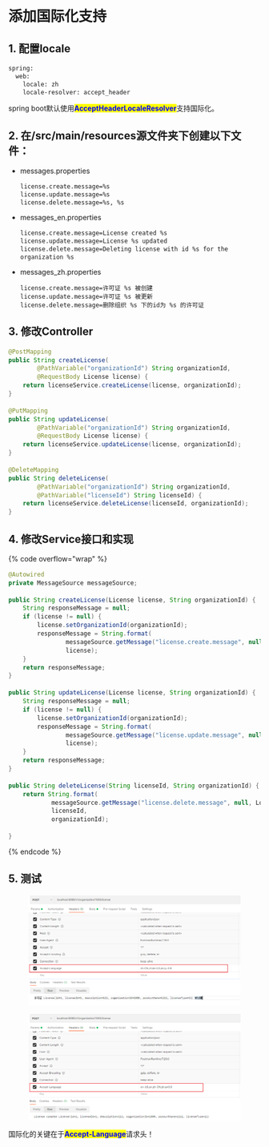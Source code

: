# 添加国际化支持

## 1. 配置locale

```properties
spring:
  web:
    locale: zh
    locale-resolver: accept_header
```

spring boot默认使用<mark style="color:blue;">**AcceptHeaderLocaleResolver**</mark>支持国际化。

## 2. 在/src/main/resources源文件夹下创建以下文件：

*   messages.properties

    ```properties
    license.create.message=%s
    license.update.message=%s
    license.delete.message=%s, %s
    ```
*   messages\_en.properties

    ```properties
    license.create.message=License created %s
    license.update.message=License %s updated
    license.delete.message=Deleting license with id %s for the organization %s
    ```
*   messages\_zh.properties

    ```properties
    license.create.message=许可证 %s 被创建
    license.update.message=许可证 %s 被更新
    license.delete.message=删除组织 %s 下的id为 %s 的许可证
    ```

## 3. 修改Controller

```java
@PostMapping
public String createLicense(
        @PathVariable("organizationId") String organizationId,
        @RequestBody License license) {
    return licenseService.createLicense(license, organizationId);
}

@PutMapping
public String updateLicense(
        @PathVariable("organizationId") String organizationId,
        @RequestBody License license) {
    return licenseService.updateLicense(license, organizationId);
}

@DeleteMapping
public String deleteLicense(
        @PathVariable("organizationId") String organizationId,
        @PathVariable("licenseId") String licenseId) {
    return licenseService.deleteLicense(licenseId, organizationId);
}
```

## 4. 修改Service接口和实现

{% code overflow="wrap" %}
```java
@Autowired
private MessageSource messageSource;

public String createLicense(License license, String organizationId) {
    String responseMessage = null;
    if (license != null) {
        license.setOrganizationId(organizationId);
        responseMessage = String.format(
                messageSource.getMessage("license.create.message", null, LocaleContextHolder.getLocale()),
                license);
    }
    return responseMessage;
}

public String updateLicense(License license, String organizationId) {
    String responseMessage = null;
    if (license != null) {
        license.setOrganizationId(organizationId);
        responseMessage = String.format(
                messageSource.getMessage("license.update.message", null, LocaleContextHolder.getLocale()),
                license);
    }
    return responseMessage;
}

public String deleteLicense(String licenseId, String organizationId) {
    return String.format(
            messageSource.getMessage("license.delete.message", null, LocaleContextHolder.getLocale()),
            licenseId,
            organizationId);

}
```
{% endcode %}

## 5. 测试

<figure><img src="../../../.gitbook/assets/image (3) (1) (1) (1) (1) (1).png" alt=""><figcaption></figcaption></figure>

<figure><img src="../../../.gitbook/assets/image (4) (1) (1) (1) (1).png" alt=""><figcaption></figcaption></figure>

国际化的关键在于<mark style="color:blue;">**Accept-Language**</mark>请求头！

